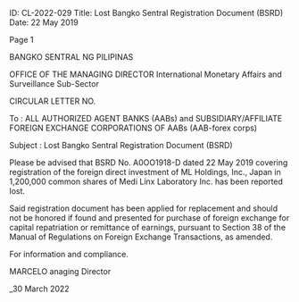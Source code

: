 ID: CL-2022-029
Title: Lost Bangko Sentral Registration Document (BSRD)
Date: 22 May 2019

Page 1

BANGKO SENTRAL NG PILIPINAS

OFFICE OF THE MANAGING DIRECTOR International Monetary Affairs and Surveillance Sub-Sector

CIRCULAR LETTER NO.

To : ALL AUTHORIZED AGENT BANKS (AABs) and SUBSIDIARY/AFFILIATE FOREIGN EXCHANGE CORPORATIONS OF AABs (AAB-forex corps)

Subject : Lost Bangko Sentral Registration Document (BSRD)

Please be advised that BSRD No. A0OO1918-D dated 22 May 2019 covering registration of the foreign direct investment of ML Holdings, Inc., Japan in 1,200,000 common shares of Medi Linx Laboratory Inc. has been reported lost.

Said registration document has been applied for replacement and should not be honored if found and presented for purchase of foreign exchange for capital repatriation or remittance of earnings, pursuant to Section 38 of the Manual of Regulations on Foreign Exchange Transactions, as amended.

For information and compliance.

MARCELO anaging Director

_30 March 2022